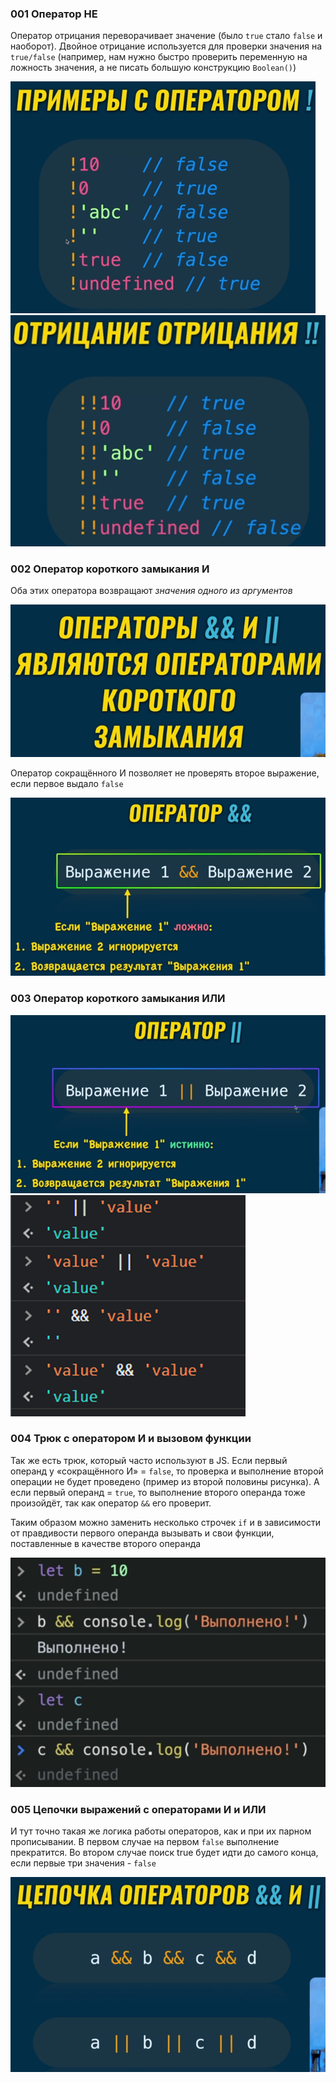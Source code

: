 ### 001 Оператор НЕ

Оператор отрицания переворачивает значение (было `true` стало `false` и наоборот). Двойное отрицание используется для проверки значения на `true/false` (например, нам нужно быстро проверить переменную на ложность значения, а не писать большую конструкцию `Boolean()`)

![](../_png/Pasted%20image%2020220908184040.png)![](../_png/Pasted%20image%2020220908184044.png)

### 002 Оператор короткого замыкания И

Оба этих оператора возвращают _значения одного из аргументов_

![](../_png/Pasted%20image%2020220908184054.png)

Оператор сокращённого И позволяет не проверять второе выражение, если первое выдало `false`

![](../_png/Pasted%20image%2020220908184059.png)

### 003 Оператор короткого замыкания ИЛИ

![](../_png/Pasted%20image%2020220908184105.png)![](../_png/Pasted%20image%2020220908184112.png)

### 004 Трюк с оператором И и вызовом функции

Так же есть трюк, который часто используют в JS. Если первый операнд у «сокращённого И» = `false`, то проверка и выполнение второй операции не будет проведено (пример из второй половины рисунка). А если первый операнд = `true`, то выполнение второго операнда тоже произойдёт, так как оператор `&&` его проверит.

Таким образом можно заменить несколько строчек `if` и в зависимости от правдивости первого операнда вызывать и свои функции, поставленные в качестве второго операнда

![](../_png/Pasted%20image%2020220908184128.png)

### 005 Цепочки выражений с операторами И и ИЛИ

И тут точно такая же логика работы операторов, как и при их парном прописывании. В первом случае на первом `false` выполнение прекратится. Во втором случае поиск true будет идти до самого конца, если первые три значения - `false`

![](../_png/Pasted%20image%2020220908184141.png)
